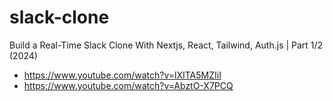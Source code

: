 # slack-clone
Build a Real-Time Slack Clone With Nextjs, React, Tailwind, Auth.js | Part 1/2 (2024)

- https://www.youtube.com/watch?v=lXITA5MZIiI
- https://www.youtube.com/watch?v=AbztO-X7PCQ
